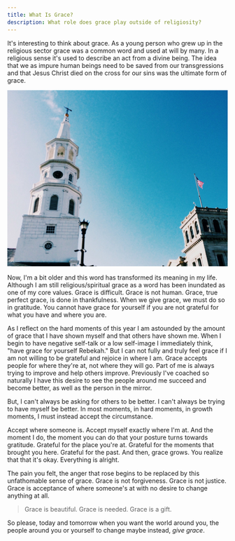 ```yaml
---
title: What Is Grace?
description: What role does grace play outside of religiosity?
---
```


It's interesting to think about grace. As a young person who grew up in the religious sector grace was a common word and used at will by many. In a religious sense it's used to describe an act from a divine being. The idea that we as impure human beings need to be saved from our transgressions and that Jesus Christ died on the cross for our sins was the ultimate form of grace.


![charleston church steeple](charleston.jpeg)


Now, I'm a bit older and this word has transformed its meaning in my life. Although I am still religious/spiritual grace as a word has been inundated as one of my core values.
Grace is difficult. Grace is not human. Grace, true perfect grace, is done in thankfulness. When we give grace, we must do so in gratitude. You cannot have grace for yourself if you are not grateful for what you have and where you are.


As I reflect on the hard moments of this year I am astounded by the amount of grace that I have shown myself and that others have shown me. When I begin to have negative self-talk or a low self-image I immediately think, "have grace for yourself Rebekah." But I can not fully and truly feel grace if I am not willing to be grateful and rejoice in where I am.
Grace accepts people for where they're at, not where they will go. Part of me is always trying to improve and help others improve. Previously I've coached so naturally I have this desire to see the people around me succeed and become better, as well as the person in the mirror.


But, I can't always be asking for others to be better. I can't always be trying to have myself be better. In most moments, in hard moments, in growth moments, I must instead accept the circumstance.


Accept where someone is. Accept myself exactly where I'm at. And the moment I do, the moment you can do that your posture turns towards gratitude. Grateful for the place you're at. Grateful for the moments that brought you here. Grateful for the past. And then, grace grows. You realize that that it's okay. Everything is alright.


The pain you felt, the anger that rose begins to be replaced by this unfathomable sense of grace. Grace is not forgiveness. Grace is not justice. Grace is acceptance of where someone's at with no desire to change anything at all.


> Grace is beautiful. Grace is needed. Grace is a gift.


So please, today and tomorrow when you want the world around you, the people around you or yourself to change maybe instead, _give grace_.

